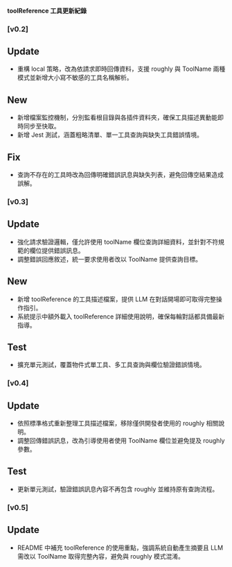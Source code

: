 #### toolReference 工具更新紀錄

### [v0.2]
## Update
- 重構 local 策略，改為依請求即時回傳資料，支援 roughly 與 ToolName 兩種模式並新增大小寫不敏感的工具名稱解析。
## New
- 新增檔案監控機制，分別監看根目錄與各插件資料夾，確保工具描述異動能即時同步至快取。
- 新增 Jest 測試，涵蓋粗略清單、單一工具查詢與缺失工具錯誤情境。
## Fix
- 查詢不存在的工具時改為回傳明確錯誤訊息與缺失列表，避免回傳空結果造成誤解。

### [v0.3]
## Update
- 強化請求驗證邏輯，僅允許使用 toolName 欄位查詢詳細資料，並針對不符規範的欄位提供錯誤訊息。
- 調整錯誤回應敘述，統一要求使用者改以 ToolName 提供查詢目標。
## New
- 新增 toolReference 的工具描述檔案，提供 LLM 在對話開場即可取得完整操作指引。
- 系統提示中額外載入 toolReference 詳細使用說明，確保每輪對話都具備最新指導。
## Test
- 擴充單元測試，覆蓋物件式單工具、多工具查詢與欄位驗證錯誤情境。

### [v0.4]
## Update
- 依照標準格式重新整理工具描述檔案，移除僅供開發者使用的 roughly 相關說明。
- 調整回傳錯誤訊息，改為引導使用者使用 ToolName 欄位並避免提及 roughly 參數。
## Test
- 更新單元測試，驗證錯誤訊息內容不再包含 roughly 並維持原有查詢流程。

### [v0.5]
## Update
- README 中補充 toolReference 的使用重點，強調系統自動產生摘要且 LLM 需改以 ToolName 取得完整內容，避免與 roughly 模式混淆。
